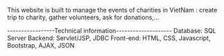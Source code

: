 This website is built to manage the events of charities in VietNam : create trip to charity, gather volunteers, ask for donations,...

-----------------Technical information--------------------
Database: SQL Server
Backend: Servlet/JSP, JDBC
Front-end: HTML, CSS, Javascript, Bootstrap, AJAX, JSON
